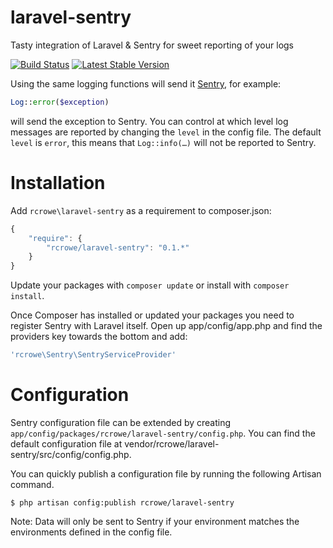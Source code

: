 laravel-sentry
==============

Tasty integration of Laravel &amp; Sentry for sweet reporting of your logs

[![Build Status](https://travis-ci.org/rcrowe/laravel-sentry.png?branch=master)](https://travis-ci.org/rcrowe/laravel-sentry)
[![Latest Stable Version](https://poser.pugx.org/rcrowe/laravel-sentry/v/stable.png)](https://packagist.org/packages/rcrowe/laravel-sentry)

Using the same logging functions will send it [Sentry](http://getsentry.com), for example:

```php
Log::error($exception)
```

will send the exception to Sentry. You can control at which level log messages are reported by changing the `level` in the config file. The default `level` is `error`, this means that `Log::info(…)` will not be reported to Sentry.

Installation
============

Add `rcrowe\laravel-sentry` as a requirement to composer.json:

```javascript
{
    "require": {
        "rcrowe/laravel-sentry": "0.1.*"
    }
}
```

Update your packages with `composer update` or install with `composer install`.

Once Composer has installed or updated your packages you need to register Sentry with Laravel itself. Open up app/config/app.php and find the providers key towards the bottom and add:

```php
'rcrowe\Sentry\SentryServiceProvider'
```

Configuration
=============

Sentry configuration file can be extended by creating `app/config/packages/rcrowe/laravel-sentry/config.php`. You can find the default configuration file at vendor/rcrowe/laravel-sentry/src/config/config.php.

You can quickly publish a configuration file by running the following Artisan command.

```
$ php artisan config:publish rcrowe/laravel-sentry
```

Note: Data will only be sent to Sentry if your environment matches the environments defined in the config file.
